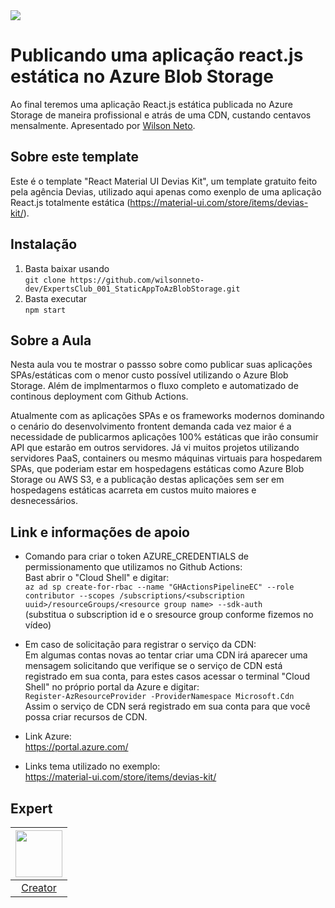 <img src="https://storage.googleapis.com/golden-wind/experts-club/capa-github.svg" />

# Publicando uma aplicação react.js estática no Azure Blob Storage

Ao final teremos uma aplicação React.js estática publicada no Azure Storage de maneira profissional e atrás de uma CDN, custando centavos mensalmente. Apresentado por [Wilson Neto][1].

## Sobre este template
Este é o template "React Material UI Devias Kit", um template gratuito feito pela agência Devias, utilizado aqui apenas como exenplo de uma aplicação React.js totalmente estática (https://material-ui.com/store/items/devias-kit/).

## Instalação

1. Basta baixar usando <br />`git clone https://github.com/wilsonneto-dev/ExpertsClub_001_StaticAppToAzBlobStorage.git`
3. Basta executar <br />`npm start`

## Sobre a Aula

Nesta aula vou te mostrar o passso sobre como publicar suas aplicações SPAs/estáticas com o menor custo possível utilizando o Azure Blob Storage. Além de implmentarmos o fluxo completo e automatizado de continous deployment com Github Actions.

Atualmente com as aplicações SPAs e os frameworks modernos dominando o cenário do desenvolvimento frontent demanda cada vez maior é a necessidade de publicarmos aplicações 100% estáticas que irão consumir API que estarão em outros servidores. Já vi muitos projetos utilizando servidores PaaS, containers ou mesmo máquinas virtuais para hospedarem SPAs, que poderiam estar em hospedagens estáticas como Azure Blob Storage ou AWS S3, e a publicação destas aplicações sem ser em hospedagens estáticas acarreta em custos muito maiores e desnecessários.

## Link e informações de apoio

- Comando para criar o token AZURE_CREDENTIALS de permissionamento que utilizamos no Github Actions:<br />
Bast abrir o "Cloud Shell" e digitar: <br />`az ad sp create-for-rbac --name "GHActionsPipelineEC" --role contributor --scopes /subscriptions/<subscription uuid>/resourceGroups/<resource group name> --sdk-auth`<br /> 
(substitua o subscription id e o sresource group conforme fizemos no vídeo)

- Em caso de solicitação para registrar o serviço da CDN:<br />
Em algumas contas novas ao tentar criar uma CDN irá aparecer uma mensagem solicitando que verifique se o serviço de CDN está registrado em sua conta, para estes casos acessar o terminal "Cloud Shell" no próprio portal da Azure e digitar: <br />`Register-AzResourceProvider -ProviderNamespace Microsoft.Cdn`<br /> Assim o serviço de CDN será registrado em sua conta para que você possa criar recursos de CDN.

- Link Azure:<br />
https://portal.azure.com/

- Links tema utilizado no exemplo:<br />
https://material-ui.com/store/items/devias-kit/

## Expert

| [<img src="https://github.com/wilsonneto-dev.png" width="75px;"/>][1] |
| :-: |
|[Creator][1]|


[1]: https://seusite.com.br

